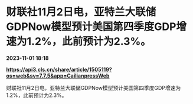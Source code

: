 # 财联社11月2日电，亚特兰大联储GDPNow模型预计美国第四季度GDP增速为1.2%，此前预计为2.3%。

**2023-11-01 18:18**

**https://api3.cls.cn/share/article/1505119?os=web&sv=7.7.5&app=CailianpressWeb**

财联社11月2日电，亚特兰大联储GDPNow模型预计美国第四季度GDP增速为1.2%，此前预计为2.3%。